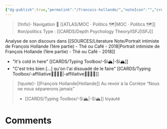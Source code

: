 ```yaml
---
{"dg-publish":true,"permalink":"/francois-hollande/","noteIcon":"","created":"2023-04-20T14:28:23.896+02:00","updated":"2023-04-20T20:59:48.367+02:00"}
---
```


> [!Info]- Navigation 💠
> [[ATLAS/MOC · Politics 🗺️\|MOC · Politics 🗺️]]  #on/politics 
> Type : [[CARDS/Depth Psychology Theory/ISFJ\|ISFJ]] 

Analyse de son discours dans [[SOURCES/Literature Note/Portrait intimiste de François Hollande (1ère partie) - Thé ou Café - 2018\|Portrait intimiste de François Hollande (1ère partie) - Thé ou Café - 2018]]

- "It's cold in here" [[CARDS/Typing Toolbox/-Si🏔️\|-Si🏔️]] 
- "C'est très bien [...] qu'on l'ai dissuadé de le faire" [[CARDS/Typing Toolbox/-affiliative👨‍👩‍👧‍👦\|-affiliative👨‍👩‍👧‍👦]] 

> [!quote]- [[François Hollande\|Hollande]]  Au revoir à la Corrèze 
> “Nous ne nous séparerons jamais”
> - [[CARDS/Typing Toolbox/-Si🏔️\|-Si🏔️]] loyauté 


# Comments 
<script src="https://utteranc.es/client.js"
        repo="Heart4sides/Comment_Section"
        issue-term="pathname"
        theme="gruvbox-dark"
        crossorigin="anonymous"
        async>
</script>



